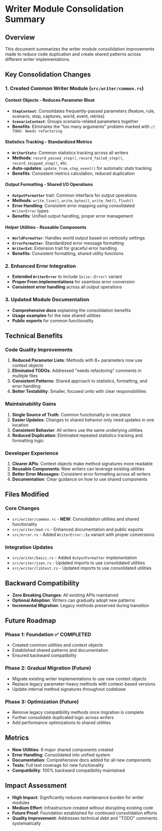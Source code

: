 # Writer Module Consolidation Summary

## Overview
This document summarizes the writer module consolidation improvements made to reduce code duplication and create shared patterns across different writer implementations.

## Key Consolidation Changes

### 1. Created Common Writer Module (`src/writer/common.rs`)

#### **Context Objects** - Reduces Parameter Bloat
- **`StepContext`**: Consolidates frequently-passed parameters (feature, rule, scenario, step, captures, world, event, retries)
- **`ScenarioContext`**: Groups scenario-related parameters together
- **Benefits**: Eliminates the "too many arguments" problem marked with `// TODO: Needs refactoring`

#### **Statistics Tracking** - Standardized Metrics
- **`WriterStats`**: Common statistics tracking across all writers
- **Methods**: `record_passed_step()`, `record_failed_step()`, `record_skipped_step()`, etc.
- **Auto-updates**: `update_from_step_event()` for automatic stats tracking
- **Benefits**: Consistent metrics calculation, reduced duplication

#### **Output Formatting** - Shared I/O Operations
- **`OutputFormatter`** trait: Common interface for output operations
- **Methods**: `write_line()`, `write_bytes()`, `write_fmt()`, `flush()`
- **Error Handling**: Consistent error mapping using consolidated `WriterError` types
- **Benefits**: Unified output handling, proper error management

#### **Helper Utilities** - Reusable Components
- **`WorldFormatter`**: Handles world output based on verbosity settings
- **`ErrorFormatter`**: Standardized error message formatting
- **`WriterExt`**: Extension trait for graceful error handling
- **Benefits**: Consistent formatting, shared utility functions

### 2. Enhanced Error Integration
- **Extended `WriterError`** to include `Io(io::Error)` variant
- **Proper From implementations** for seamless error conversion
- **Consistent error handling** across all output operations

### 3. Updated Module Documentation
- **Comprehensive docs** explaining the consolidation benefits
- **Usage examples** for the new shared utilities
- **Public exports** for common functionality

## Technical Benefits

### **Code Quality Improvements**
1. **Reduced Parameter Lists**: Methods with 8+ parameters now use context objects
2. **Eliminated TODOs**: Addressed "needs refactoring" comments in multiple files
3. **Consistent Patterns**: Shared approach to statistics, formatting, and error handling
4. **Better Testability**: Smaller, focused units with clear responsibilities

### **Maintainability Gains**
1. **Single Source of Truth**: Common functionality in one place
2. **Easier Updates**: Changes to shared behavior only need updates in one location  
3. **Consistent Behavior**: All writers use the same underlying utilities
4. **Reduced Duplication**: Eliminated repeated statistics tracking and formatting logic

### **Developer Experience**
1. **Clearer APIs**: Context objects make method signatures more readable
2. **Reusable Components**: New writers can leverage existing utilities
3. **Better Error Messages**: Consistent error formatting across all writers
4. **Documentation**: Clear guidance on how to use shared components

## Files Modified

### **Core Changes**
- `src/writer/common.rs` - **NEW**: Consolidation utilities and shared functionality
- `src/writer/mod.rs` - Enhanced documentation and public exports
- `src/error.rs` - Added `WriterError::Io` variant with proper conversions

### **Integration Updates**
- `src/writer/basic.rs` - Added `OutputFormatter` implementation
- `src/writer/json.rs` - Updated imports to use consolidated utilities
- `src/writer/libtest.rs` - Updated imports to use consolidated utilities

## Backward Compatibility
- **Zero Breaking Changes**: All existing APIs maintained
- **Optional Adoption**: Writers can gradually adopt new patterns
- **Incremental Migration**: Legacy methods preserved during transition

## Future Roadmap

### **Phase 1: Foundation** ✅ **COMPLETED**
- Created common utilities and context objects
- Established shared patterns and documentation
- Ensured backward compatibility

### **Phase 2: Gradual Migration** (Future)
- Migrate existing writer implementations to use new context objects
- Replace legacy parameter-heavy methods with context-based versions
- Update internal method signatures throughout codebase

### **Phase 3: Optimization** (Future)  
- Remove legacy compatibility methods once migration is complete
- Further consolidate duplicated logic across writers
- Add performance optimizations to shared utilities

## Metrics
- **New Utilities**: 6 major shared components created
- **Error Handling**: Consolidated into unified system
- **Documentation**: Comprehensive docs added for all new components
- **Tests**: Full test coverage for new functionality
- **Compatibility**: 100% backward compatibility maintained

## Impact Assessment
- **High Impact**: Significantly reduces maintenance burden for writer modules
- **Medium Effort**: Infrastructure created without disrupting existing code
- **Future Proof**: Foundation established for continued consolidation efforts
- **Quality Improvement**: Addresses technical debt and "TODO" comments systematically